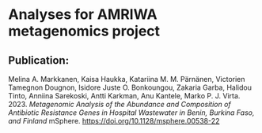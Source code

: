 # Analyses for AMRIWA metagenomics project

## Publication:
 Melina A. Markkanen, Kaisa Haukka, Katariina M. M. Pärnänen, Victorien Tamegnon Dougnon, Isidore Juste O. Bonkoungou, Zakaria Garba, Halidou Tinto, Anniina Sarekoski, Antti Karkman, Anu Kantele, Marko P. J. Virta. 2023. *Metagenomic Analysis of the Abundance and Composition of Antibiotic Resistance Genes in Hospital Wastewater in Benin, Burkina Faso, and Finland* mSphere. https://doi.org/10.1128/msphere.00538-22
